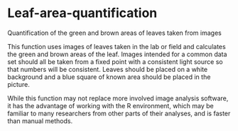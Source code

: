 # Leaf-area-quantification
Quantification of the green and brown areas of leaves taken from images

This function uses images of leaves taken in the lab or field and calculates the green and brown areas of the leaf. Images intended for a common data set should all be taken from a fixed point with a consistent light source so that numbers will be consistent. Leaves should be placed on a white background and a blue square of known area should be placed in the picture. 

While this function may not replace more involved image analysis software, it has the advantage of working with the R environment, which may be familiar to many researchers from other parts of their analyses, and is faster than manual methods.
